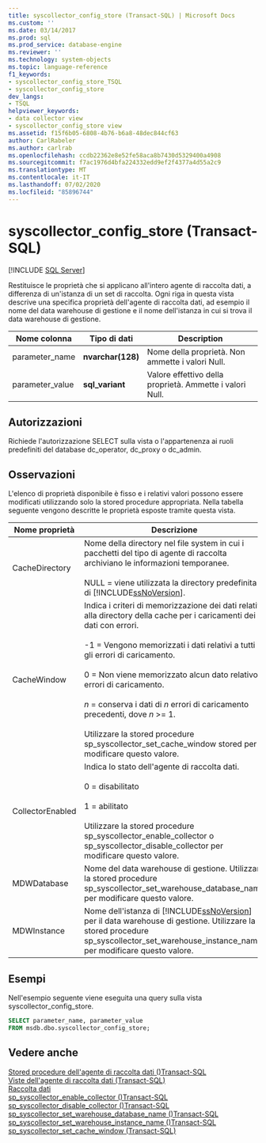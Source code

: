 ```yaml
---
title: syscollector_config_store (Transact-SQL) | Microsoft Docs
ms.custom: ''
ms.date: 03/14/2017
ms.prod: sql
ms.prod_service: database-engine
ms.reviewer: ''
ms.technology: system-objects
ms.topic: language-reference
f1_keywords:
- syscollector_config_store_TSQL
- syscollector_config_store
dev_langs:
- TSQL
helpviewer_keywords:
- data collector view
- syscollector_config_store view
ms.assetid: f15f6b05-6808-4b76-b6a8-48dec844cf63
author: CarlRabeler
ms.author: carlrab
ms.openlocfilehash: ccdb22362e8e52fe58aca8b7430d5329400a4908
ms.sourcegitcommit: f7ac1976d4bfa224332edd9ef2f4377a4d55a2c9
ms.translationtype: MT
ms.contentlocale: it-IT
ms.lasthandoff: 07/02/2020
ms.locfileid: "85896744"
---
```

# <a name="syscollector_config_store-transact-sql"></a>syscollector_config_store (Transact-SQL)
[!INCLUDE [SQL Server](../../includes/applies-to-version/sqlserver.md)]

  Restituisce le proprietà che si applicano all'intero agente di raccolta dati, a differenza di un'istanza di un set di raccolta. Ogni riga in questa vista descrive una specifica proprietà dell'agente di raccolta dati, ad esempio il nome del data warehouse di gestione e il nome dell'istanza in cui si trova il data warehouse di gestione.  
  
|Nome colonna|Tipo di dati|Description|  
|-----------------|---------------|-----------------|  
|parameter_name|**nvarchar(128)**|Nome della proprietà. Non ammette i valori Null.|  
|parameter_value|**sql_variant**|Valore effettivo della proprietà. Ammette i valori Null.|  
  
## <a name="permissions"></a>Autorizzazioni  
 Richiede l'autorizzazione SELECT sulla vista o l'appartenenza ai ruoli predefiniti del database dc_operator, dc_proxy o dc_admin.  
  
## <a name="remarks"></a>Osservazioni  
 L'elenco di proprietà disponibile è fisso e i relativi valori possono essere modificati utilizzando solo la stored procedure appropriata. Nella tabella seguente vengono descritte le proprietà esposte tramite questa vista.  
  
|Nome proprietà|Descrizione|  
|-------------------|-----------------|  
|CacheDirectory|Nome della directory nel file system in cui i pacchetti del tipo di agente di raccolta archiviano le informazioni temporanee.<br /><br /> NULL = viene utilizzata la directory predefinita di [!INCLUDE[ssNoVersion](../../includes/ssnoversion-md.md)].|  
|CacheWindow|Indica i criteri di memorizzazione dei dati relativi alla directory della cache per i caricamenti dei dati con errori.<br /><br /> -1 = Vengono memorizzati i dati relativi a tutti gli errori di caricamento.<br /><br /> 0 = Non viene memorizzato alcun dato relativo a errori di caricamento.<br /><br /> *n* = conserva i dati di *n* errori di caricamento precedenti, dove *n* >= 1.<br /><br /> Utilizzare la stored procedure sp_syscollector_set_cache_window stored per modificare questo valore.|  
|CollectorEnabled|Indica lo stato dell'agente di raccolta dati.<br /><br /> 0 = disabilitato<br /><br /> 1 = abilitato<br /><br /> Utilizzare la stored procedure sp_syscollector_enable_collector o sp_syscollector_disable_collector per modificare questo valore.|  
|MDWDatabase|Nome del data warehouse di gestione. Utilizzare la stored procedure sp_syscollector_set_warehouse_database_name per modificare questo valore.|  
|MDWInstance|Nome dell'istanza di [!INCLUDE[ssNoVersion](../../includes/ssnoversion-md.md)] per il data warehouse di gestione. Utilizzare la stored procedure sp_syscollector_set_warehouse_instance_name per modificare questo valore.|  
  
## <a name="examples"></a>Esempi  
 Nell'esempio seguente viene eseguita una query sulla vista syscollector_config_store.  
  
```sql  
SELECT parameter_name, parameter_value  
FROM msdb.dbo.syscollector_config_store;  
```  
  
## <a name="see-also"></a>Vedere anche  
 [Stored procedure dell'agente di raccolta dati &#40;&#41;Transact-SQL](../../relational-databases/system-stored-procedures/data-collector-stored-procedures-transact-sql.md)   
 [Viste dell'agente di raccolta dati &#40;Transact-SQL&#41;](../../relational-databases/system-catalog-views/data-collector-views-transact-sql.md)   
 [Raccolta dati](../../relational-databases/data-collection/data-collection.md)   
 [sp_syscollector_enable_collector &#40;&#41;Transact-SQL](../../relational-databases/system-stored-procedures/sp-syscollector-enable-collector-transact-sql.md)   
 [sp_syscollector_disable_collector &#40;&#41;Transact-SQL](../../relational-databases/system-stored-procedures/sp-syscollector-disable-collector-transact-sql.md)   
 [sp_syscollector_set_warehouse_database_name &#40;&#41;Transact-SQL](../../relational-databases/system-stored-procedures/sp-syscollector-set-warehouse-database-name-transact-sql.md)   
 [sp_syscollector_set_warehouse_instance_name &#40;&#41;Transact-SQL](../../relational-databases/system-stored-procedures/sp-syscollector-set-warehouse-instance-name-transact-sql.md)   
 [sp_syscollector_set_cache_window &#40;Transact-SQL&#41;](../../relational-databases/system-stored-procedures/sp-syscollector-set-cache-window-transact-sql.md)  
  
  
